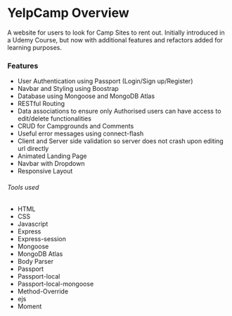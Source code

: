 <h1>YelpCamp Overview</h1>
A website for users to look for Camp Sites to rent out. Initially introduced in a Udemy Course, but now with additional features and refactors added for learning purposes.

<h3>Features</h3>
<ul>
<li>User Authentication using Passport (Login/Sign up/Register)</li>
<li>Navbar and Styling using Boostrap</li>
<li>Database using Mongoose and MongoDB Atlas</li>
<li>RESTful Routing</li>
<li>Data associations to ensure only Authorised users can have access to edit/delete functionalities</li>
<li>CRUD for Campgrounds and Comments</li>
<li>Useful error messages using connect-flash</li>
<li>Client and Server side validation so server does not crash upon editing url directly</li>
<li>Animated Landing Page</li>
<li>Navbar with Dropdown</li>
<li>Responsive Layout</li>
</ul>

<h6>Tools used</h6>
<ul>
<li>HTML</li>
<li>CSS</li>
<li>Javascript</li>
<li>Express</li>
<li>Express-session</li>
<li>Mongoose</li>
<li>MongoDB Atlas</li>
<li>Body Parser</li>
<li>Passport</li>
<li>Passport-local</li>
<li>Passport-local-mongoose</li>
<li>Method-Override</li>
<li>ejs</li>
<li>Moment</li>
</ul>
